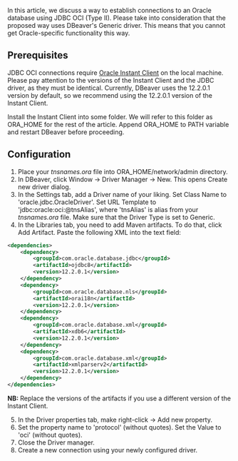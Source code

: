 In this article, we discuss a way to establish connections to an Oracle database using JDBC OCI (Type II). 
Please take into consideration that the proposed way uses DBeaver's Generic driver. 
This means that you cannot get Oracle-specific functionality this way.

## Prerequisites

JDBC OCI connections require 
[Oracle Instant Client](https://www.oracle.com/database/technologies/instant-client/downloads.html) 
on the local machine. Please pay attention to the versions of the Instant Client and the JDBC driver, 
as they must be identical. Currently, DBeaver uses the 12.2.0.1 version by default, 
so we recommend using the 12.2.0.1 version of the Instant Client.

Install the Instant Client into some folder. We will refer to this folder as ORA_HOME for the rest of the article.
Append ORA_HOME to PATH variable and restart DBeaver before proceeding.

## Configuration
1. Place your _tnsnames.ora_ file into ORA_HOME/network/admin directory.
2. In DBeaver, click Window -> Driver Manager -> New. This opens Create new driver dialog.
3. In the Settings tab, add a Driver name of your liking. Set Class Name to 'oracle.jdbc.OracleDriver'.
Set URL Template to 'jdbc:oracle:oci:@tnsAlias', where 'tnsAlias' is alias from your _tnsnames.ora_ file.
Make sure that the Driver Type is set to Generic.
4. In the Libraries tab, you need to add Maven artifacts. To do that, click Add Artifact. Paste the following XML into
the text field:

```XML
<dependencies>
    <dependency>
        <groupId>com.oracle.database.jdbc</groupId>
        <artifactId>ojdbc8</artifactId>
        <version>12.2.0.1</version>
    </dependency>
    <dependency>
        <groupId>com.oracle.database.nls</groupId>
        <artifactId>orai18n</artifactId>
        <version>12.2.0.1</version>
    </dependency>
    <dependency>
        <groupId>com.oracle.database.xml</groupId>
        <artifactId>xdb6</artifactId>
        <version>12.2.0.1</version>
    </dependency>
    <dependency>
        <groupId>com.oracle.database.xml</groupId>
        <artifactId>xmlparserv2</artifactId>
        <version>12.2.0.1</version>
    </dependency>
</dependencies>
```
**NB:** Replace the versions of the artifacts if you use a different version of the Instant Client.

5. In the Driver properties tab, make right-click -> Add new property. 
6. Set the property name to 'protocol' (without quotes). Set the Value to 'oci' (without quotes).
7. Close the Driver manager.
8. Create a new connection using your newly configured driver.
